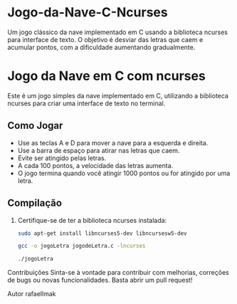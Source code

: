 # Jogo-da-Nave-C-Ncurses
Um jogo clássico da nave implementado em C usando a biblioteca ncurses para interface de texto. O objetivo é desviar das letras que caem e acumular pontos, com a dificuldade aumentando gradualmente.
# Jogo da Nave em C com ncurses

Este é um jogo simples da nave implementado em C, utilizando a biblioteca ncurses para criar uma interface de texto no terminal.

## Como Jogar

* Use as teclas A e D para mover a nave para a esquerda e direita.
* Use a barra de espaço para atirar nas letras que caem.
* Evite ser atingido pelas letras.
* A cada 100 pontos, a velocidade das letras aumenta.
* O jogo termina quando você atingir 1000 pontos ou for atingido por uma letra.

## Compilação

1. Certifique-se de ter a biblioteca ncurses instalada:
   ```bash
   sudo apt-get install libncurses5-dev libncursesw5-dev
   
   gcc -o jogoLetra jogodeLetra.c -lncurses

   ./jogoLetra

Contribuições
Sinta-se à vontade para contribuir com melhorias, correções de bugs ou novas funcionalidades. Basta abrir um pull request!

Autor
rafaellmak

